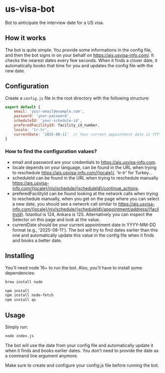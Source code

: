 # us-visa-bot
Bot to anticipate the interview date for a US visa.

## How it works

The bot is quite simple. You provide some informations in the config file, and then the bot signs in on your behalf on https://ais.usvisa-info.com/. It checks the nearest dates every few seconds. When it finds a closer date, it automatically books that time for you and updates the config file with the new date.

## Configuration

Create a `config.js` file in the root directory with the following structure:

```javascript
export default {
    email: 'your-email@example.com',
    password: 'your-password',
    scheduleId: 'your-schedule-id',
    preferedFacilityId: facility_id_number,
    locale: 'tr-tr',
    currentDate: '2025-08-11'  // Your current appointment date in YYYY-MM-DD format
}
```

### How to find the configuration values?

- email and password are your credentials to https://ais.usvisa-info.com.
- locale depends on your language, can be found in the URL when trying to reschedule https://ais.usvisa-info.com/{locale}/. 'tr-tr' for Turkey...
- scheduleId can be found in the URL when trying to reschedule manually https://ais.usvisa-info.com/{locale}/niv/schedule/{scheduleId}/continue_actions.
- preferedFacilityId can be found looking at the network calls when trying to reschedule manually, when you get on the page where you can select a new date, you should see a network call similar to https://ais.usvisa-info.com/{locale}/niv/schedule/{scheduleId}/appointment/address/{facilityId}. İstanbul is 124, Ankara is 125. Alternatively you can inspect the Selector on this page and look at the value.
- currentDate should be your current appointment date in YYYY-MM-DD format (e.g., '2025-08-11'). The bot will try to find dates earlier than this one and automatically update this value in the config file when it finds and books a better date.

## Installing

You'll need node 16+ to run the bot. Also, you'll have to install some dependencies:

```sh
brew install node

npm install
npm install node-fetch
npm install qs
```

## Usage

Simply run:
```sh
node index.js
```

The bot will use the date from your config file and automatically update it when it finds and books earlier dates. You don't need to provide the date as a command line argument anymore.

Make sure to create and configure your config.js file before running the bot.
